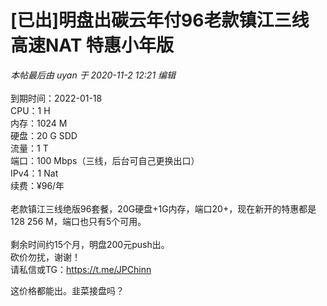 # [已出]明盘出碳云年付96老款镇江三线高速NAT 特惠小年版


<i class="pstatus"> 本帖最后由 uyan 于 2020-11-2 12:21 编辑 </i><br />
<br />
到期时间：2022-01-18<br />
CPU：1 H<br />
内存：1024 M<br />
硬盘：20 G SDD<br />
流量：1 T<br />
端口：100 Mbps（三线，后台可自己更换出口）<br />
IPv4：1 Nat<br />
续费：¥96/年<br />
<br />
老款镇江三线绝版96套餐，20G硬盘+1G内存，端口20+，现在新开的特惠都是128 256 M，端口也只有5个可用。<br />
<br />
剩余时间约15个月，明盘200元push出。<br />
砍价勿扰，谢谢！<br />
请私信或TG：https://t.me/JPChinn

这价格都能出。韭菜接盘吗？
